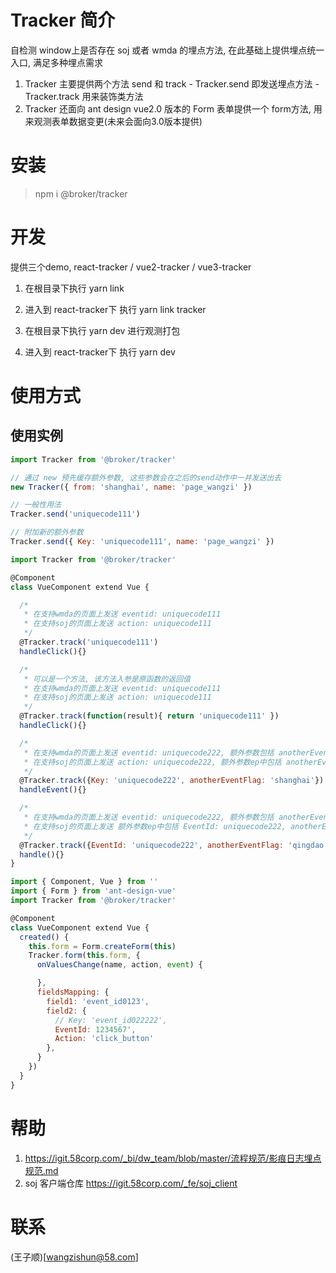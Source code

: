 # Tracker 简介

自检测 window上是否存在 soj 或者 wmda 的埋点方法, 在此基础上提供埋点统一入口, 满足多种埋点需求

  1. Tracker 主要提供两个方法 send 和 track
    - Tracker.send 即发送埋点方法
    - Tracker.track 用来装饰类方法
  2. Tracker 还面向 ant design vue2.0 版本的 Form 表单提供一个 form方法, 用来观测表单数据变更(未来会面向3.0版本提供)

# 安装

> npm i @broker/tracker

# 开发

提供三个demo, react-tracker / vue2-tracker / vue3-tracker

1. 在根目录下执行 yarn link
2. 进入到 react-tracker下 执行 yarn link tracker

3. 在根目录下执行 yarn dev 进行观测打包
4. 进入到 react-tracker下 执行 yarn dev

# 使用方式

##

## 使用实例

```js 一般用法
import Tracker from '@broker/tracker'

// 通过 new 预先缓存额外参数, 这些参数会在之后的send动作中一并发送出去
new Tracker({ from: 'shanghai', name: 'page_wangzi' })

// 一般性用法
Tracker.send('uniquecode111')

// 附加新的额外参数
Tracker.send({ Key: 'uniquecode111', name: 'page_wangzi' })
```

```js 在 vue 或 react class 语法中的使用
import Tracker from '@broker/tracker'

@Component
class VueComponent extend Vue {

  /*
   * 在支持wmda的页面上发送 eventid: uniquecode111
   * 在支持soj的页面上发送 action: uniquecode111
   */
  @Tracker.track('uniquecode111')
  handleClick(){}

  /*
   * 可以是一个方法, 该方法入参是原函数的返回值
   * 在支持wmda的页面上发送 eventid: uniquecode111
   * 在支持soj的页面上发送 action: uniquecode111
   */
  @Tracker.track(function(result){ return 'uniquecode111' })
  handleClick(){}

  /*
   * 在支持wmda的页面上发送 eventid: uniquecode222, 额外参数包括 anotherEventFlag: shanghai
   * 在支持soj的页面上发送 action: uniquecode222, 额外参数ep中包括 anotherEventFlag: shanghai
   */
  @Tracker.track({Key: 'uniquecode222', anotherEventFlag: 'shanghai'})
  handleEvent(){}

  /*
   * 在支持wmda的页面上发送 eventid: uniquecode222, 额外参数包括 anotherEventFlag: qingdao
   * 在支持soj的页面上发送 额外参数ep中包括 EventId: uniquecode222, anotherEventFlag: shanghai
   */
  @Tracker.track({EventId: 'uniquecode222', anotherEventFlag: 'qingdao'})
  handle(){}
}
```

```js 面向 ant design vue 2.0版本
import { Component, Vue } from ''
import { Form } from 'ant-design-vue'
import Tracker from '@broker/tracker'

@Component
class VueComponent extend Vue {
  created() {
    this.form = Form.createForm(this)
    Tracker.form(this.form, {
      onValuesChange(name, action, event) {

      },
      fieldsMapping: {
        field1: 'event_id0123',
        field2: {
          // Key: 'event_id022222',
          EventId: 1234567',
          Action: 'click_button'
        },
      }
    })
  }
}

```


# 帮助

1. https://igit.58corp.com/_bi/dw_team/blob/master/流程规范/影痕日志埋点规范.md
2. soj 客户端仓库 https://igit.58corp.com/_fe/soj_client

# 联系

(王子顺)[wangzishun@58.com]
